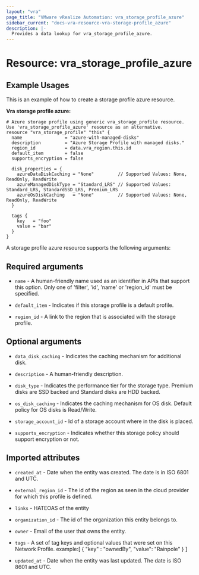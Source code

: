 ```yaml
---
layout: "vra"
page_title: "VMware vRealize Automation: vra_storage_profile_azure"
sidebar_current: "docs-vra-resource-vra-storage-profile_azure"
description: |-
  Provides a data lookup for vra_storage_profile_azure.
---
```


# Resource: vra_storage_profile_azure
## Example Usages
This is an example of how to create a storage profile azure resource.

**Vra storage profile azure:**

```hcl
# Azure storage profile using generic vra_storage_profile resource. Use 'vra_storage_profile_azure' resource as an alternative.
resource "vra_storage_profile" "this" {
  name                = "azure-with-managed-disks"
  description         = "Azure Storage Profile with managed disks."
  region_id           = data.vra_region.this.id
  default_item        = false
  supports_encryption = false

  disk_properties = {
    azureDataDiskCaching = "None"         // Supported Values: None, ReadOnly, ReadWrite
    azureManagedDiskType = "Standard_LRS" // Supported Values: Standard_LRS, StandardSSD_LRS, Premium_LRS
    azureOsDiskCaching   = "None"         // Supported Values: None, ReadOnly, ReadWrite
  }

  tags {
    key   = "foo"
    value = "bar"
  }
}
```

A storage profile azure resource supports the following arguments:

## Required arguments

* `name` - A human-friendly name used as an identifier in APIs that support this option.  Only one of 'filter', 'id', 'name' or 'region_id' must be specified.

* `default_item` - Indicates if this storage profile is a default profile.

* `region_id` - A link to the region that is associated with the storage profile.

## Optional arguments

* `data_disk_caching` - Indicates the caching mechanism for additional disk.

* `description` - A human-friendly description.

* `disk_type` -  Indicates the performance tier for the storage type. Premium disks are SSD backed and Standard disks are HDD backed.

* `os_disk_caching` - Indicates the caching mechanism for OS disk. Default policy for OS disks is Read/Write.

* `storage_account_id` - Id of a storage account where in the disk is placed.

* `supports_encryption` - Indicates whether this storage policy should support encryption or not.

## Imported attributes
* `created_at` - Date when the entity was created. The date is in ISO 6801 and UTC.

* `external_region_id` - The id of the region as seen in the cloud provider for which this profile is defined.

* `links` - HATEOAS of the entity

* `organization_id` - The id of the organization this entity belongs to.

* `owner` - Email of the user that owns the entity.

* `tags` - A set of tag keys and optional values that were set on this Network Profile.
                      example:[ { "key" : "ownedBy", "value": "Rainpole" } ]

* `updated_at` - Date when the entity was last updated. The date is ISO 8601 and UTC.
